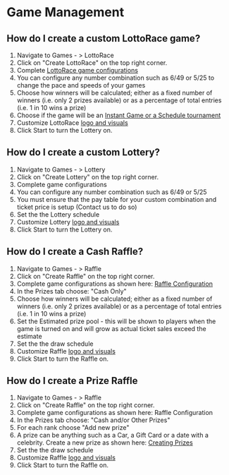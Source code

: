 <!-- TITLE: Games Use Cases -->
<!-- SUBTITLE: Most common usage flows -->

# Game Management

## How do I create a custom LottoRace game?

1. Navigate to Games - > LottoRace
2. Click on "Create LottoRace" on the top right corner.
3. Complete [LottoRace game configurations](/administration/games/lottorace)
4. You can configure any number combination such as 6/49 or 5/25 to change the pace and speeds of your games
5. Choose how winners will be calculated; either as a fixed number of winners (i.e. only 2 prizes available) or as a percentage of total entries (i.e. 1 in 10 wins a prize)
6. Choose if the game will be an [Instant Game or a Schedule tournament](/administration/games/lottorace#tournaments-vs-instant-games)
7. Customize LottoRace [logo and visuals](/administration/games#setting-game-logo-branding)
8. Click Start to turn the Lottery on.

## How do I create a custom Lottery?

1. Navigate to Games - > Lottery
2. Click on "Create Lottery" on the top right corner.
3. Complete game configurations
4. You can configure any number combination such as 6/49 or 5/25
5. You must ensure that the pay table for your custom combination and ticket price is setup (Contact us to do so)
6. Set the the Lottery schedule
7. Customize Lottery [logo and visuals](/administration/games#setting-game-logo-branding)
8. Click Start to turn the Lottery on.


## How do I create a Cash Raffle?

1. Navigate to Games - > Raffle
2. Click on "Create Raffle" on the top right corner.
3. Complete game configurations as shown here:  [Raffle Configuration](/administration/games/raffle#tickets-price)
4. In the Prizes tab choose: "Cash Only"
5. Choose how winners will be calculated; either as a fixed number of winners (i.e. only 2 prizes available) or as a percentage of total entries (i.e. 1 in 10 wins a prize)
6. Set the Estimated prize pool - this will be shown to players when the game is turned on and will grow as actual ticket sales exceed the estimate
7. Set the the draw schedule
8. Customize Raffle [logo and visuals](/administration/games#setting-game-logo-branding)
9. Click Start to turn the Raffle on.

##  How do I create a Prize Raffle

1. Navigate to Games - > Raffle
2. Click on "Create Raffle" on the top right corner.
3. Complete game configurations as shown here:  Raffle Configuration
4. In the Prizes tab choose: "Cash and/or Other Prizes"
5. For each rank choose "Add new prize" 
6. A prize can be anything such as a Car, a Gift Card or a date with a celebrity. Create a new prize as shown here: [Creating Prizes](administration/games/raffle#creating-editing-prizes "Creating Prizes")
7. Set the the draw schedule
8. Customize Raffle [logo and visuals](/administration/games#setting-game-logo-branding)
9. Click Start to turn the Raffle on.

